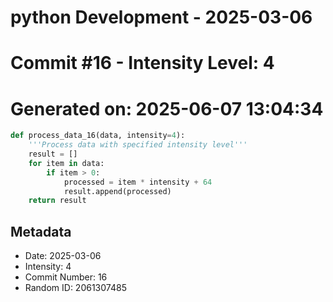 ﻿# python Development - 2025-03-06
# Commit #16 - Intensity Level: 4
# Generated on: 2025-06-07 13:04:34
```python
def process_data_16(data, intensity=4):
    '''Process data with specified intensity level'''
    result = []
    for item in data:
        if item > 0:
            processed = item * intensity + 64
            result.append(processed)
    return result
```
## Metadata
- Date: 2025-03-06
- Intensity: 4
- Commit Number: 16
- Random ID: 2061307485
